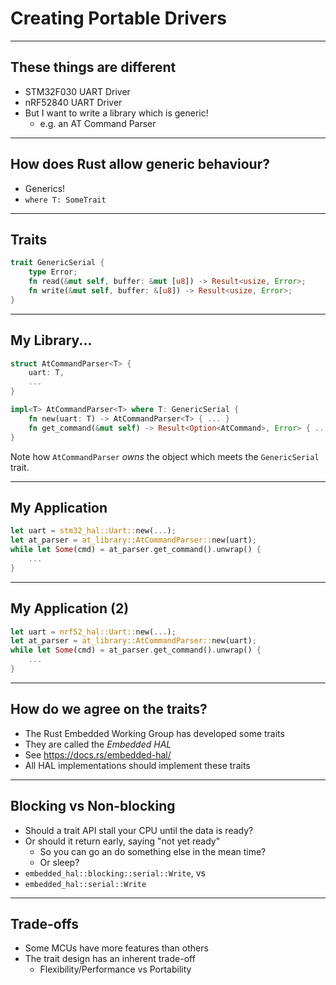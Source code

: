 # Creating Portable Drivers

---

## These things are different

* STM32F030 UART Driver
* nRF52840 UART Driver
* But I want to write a library which is generic!
  * e.g. an AT Command Parser

---

## How does Rust allow generic behaviour?

* Generics!
* `where T: SomeTrait`

---

## Traits

```rust
trait GenericSerial {
    type Error;
    fn read(&mut self, buffer: &mut [u8]) -> Result<usize, Error>;
    fn write(&mut self, buffer: &[u8]) -> Result<usize, Error>;
}
```

---

## My Library...

```rust
struct AtCommandParser<T> {
    uart: T,
    ...
}

impl<T> AtCommandParser<T> where T: GenericSerial {
    fn new(uart: T) -> AtCommandParser<T> { ... }
    fn get_command(&mut self) -> Result<Option<AtCommand>, Error> { ... }
}
```

Note how `AtCommandParser` *owns* the object which meets the `GenericSerial` trait.

---

## My Application

```rust
let uart = stm32_hal::Uart::new(...);
let at_parser = at_library::AtCommandParser::new(uart);
while let Some(cmd) = at_parser.get_command().unwrap() {
    ...
}
```

---

## My Application (2)

```rust
let uart = nrf52_hal::Uart::new(...);
let at_parser = at_library::AtCommandParser::new(uart);
while let Some(cmd) = at_parser.get_command().unwrap() {
    ...
}
```

---

## How do we agree on the traits?

* The Rust Embedded Working Group has developed some traits
* They are called the *Embedded HAL*
* See https://docs.rs/embedded-hal/
* All HAL implementations should implement these traits

---

## Blocking vs Non-blocking

* Should a trait API stall your CPU until the data is ready?
* Or should it return early, saying "not yet ready"
  * So you can go an do something else in the mean time?
  * Or sleep?
* `embedded_hal::blocking::serial::Write`, vs
* `embedded_hal::serial::Write`

---

## Trade-offs

* Some MCUs have more features than others
* The trait design has an inherent trade-off
  * Flexibility/Performance vs Portability
